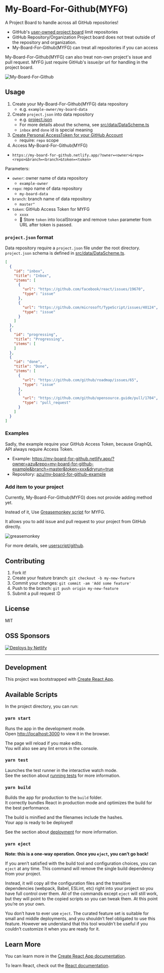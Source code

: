 # My-Board-For-Github(MYFG)

A Project Board to handle across all GitHub repositories!

- GitHub's [user-owned project board](https://docs.github.com/en/github/managing-your-work-on-github/creating-a-project-board#creating-a-user-owned-project-board) limit repositories
- GitHub Repository/Organization Project board does not treat outside of the repository and organization.
- My-Board-For-Github(MYFG) can treat all repositories if you can access

My-Board-For-Github(MYFG) can also treat non-own project's issue and pull request.
MYFG just require GitHub's issue/pr url for handling in the project board.

![My-Board-For-Github](docs/img/screenshot.png)

## Usage

1. Create your My-Board-For-Github(MYFG) data repository
    - e.g. `example-owner/my-board-data`
2. Create `project.json` into data repository
    - e.g. [project.json](https://github.com/azu/my-board-for-github-example/blob/master/project.json)
    - For more details about the schema, see [src/data/DataScheme.ts](src/data/DataScheme.ts)
    - `inbox` and `done` id is special meaning
2. [Create Personal AccessToken for your GitHub Account](https://docs.github.com/en/github/authenticating-to-github/creating-a-personal-access-token)
    - require: `repo` scope
3. Access My-Board-For-Github(MYFG)

- `https://my-board-for-github.netlify.app/?owner=<owner>&repo=<repo>&branch=<branch>&token=<token>`

Parameters:

- `owner`: owner name of data repository
    - `example-owner`
- `repo`: repo name of data repository
    - `my-board-data`
- `branch`: branch name of data repository
    - `master"`
- `token`: GitHub Access Token for MYFG
    - `xxxx`
    - :memo: Store `token` into localStorage and remove `token` parameter from URL after token is passed. 
    
### `project.json` format

Data repository require a `project.json` file under the root directory.
`project.json` schema is defined in [src/data/DataScheme.ts](src/data/DataScheme.ts).

```json
[
  {
    "id": "inbox",
    "title": "Inbox",
    "items": [
      {
        "url": "https://github.com/facebook/react/issues/19670",
        "type": "issue"
      },
      {
        "url": "https://github.com/microsoft/TypeScript/issues/40124",
        "type": "issue"
      }
    ]
  },
  {
    "id": "progressing",
    "title": "Progressing",
    "items": [
    ]
  },
  {
    "id": "done",
    "title": "Done",
    "items": [
      {
        "url": "https://github.com/github/roadmap/issues/65",
        "type": "issue"
      },
      {
        "url": "https://github.com/github/opensource.guide/pull/1704",
        "type": "pull_request"
      }
    ]
  }
]
```

### Examples

Sadly, the example require your GitHub Access Token, because GraphQL API always require Access Token. 

- Example: <https://my-board-for-github.netlify.app/?owner=azu&repo=my-board-for-github-example&branch=master&token=xxx&dryrun=true>
- Repository: [azu/my-board-for-github-example](https://github.com/azu/my-board-for-github-example)

### Add item to your project

Currently, My-Board-For-Github(MYFG) does not provide adding method yet.

Instead of it, Use [Greasemonkey script](userscript/github) for MYFG.

It allows you to add issue and pull request to your project from GitHub directly.

![greasemonkey](docs/img/greasemonkey.png)

For more details, see [userscript/github](userscript/github).

## Contributing

1. Fork it!
2. Create your feature branch: `git checkout -b my-new-feature`
3. Commit your changes: `git commit -am 'Add some feature'`
4. Push to the branch: `git push origin my-new-feature`
5. Submit a pull request :D

## License

MIT

## OSS Sponsors
          
<a href="https://www.netlify.com">
<img src="https://www.netlify.com/img/global/badges/netlify-color-bg.svg" alt="Deploys by Netlify" />
</a>
            

---

## Development

This project was bootstrapped with [Create React App](https://github.com/facebook/create-react-app).

## Available Scripts

In the project directory, you can run:

### `yarn start`

Runs the app in the development mode.<br />
Open [http://localhost:3000](http://localhost:3000) to view it in the browser.

The page will reload if you make edits.<br />
You will also see any lint errors in the console.

### `yarn test`

Launches the test runner in the interactive watch mode.<br />
See the section about [running tests](https://facebook.github.io/create-react-app/docs/running-tests) for more information.

### `yarn build`

Builds the app for production to the `build` folder.<br />
It correctly bundles React in production mode and optimizes the build for the best performance.

The build is minified and the filenames include the hashes.<br />
Your app is ready to be deployed!

See the section about [deployment](https://facebook.github.io/create-react-app/docs/deployment) for more information.

### `yarn eject`

**Note: this is a one-way operation. Once you `eject`, you can’t go back!**

If you aren’t satisfied with the build tool and configuration choices, you can `eject` at any time. This command will remove the single build dependency from your project.

Instead, it will copy all the configuration files and the transitive dependencies (webpack, Babel, ESLint, etc) right into your project so you have full control over them. All of the commands except `eject` will still work, but they will point to the copied scripts so you can tweak them. At this point you’re on your own.

You don’t have to ever use `eject`. The curated feature set is suitable for small and middle deployments, and you shouldn’t feel obligated to use this feature. However we understand that this tool wouldn’t be useful if you couldn’t customize it when you are ready for it.

## Learn More

You can learn more in the [Create React App documentation](https://facebook.github.io/create-react-app/docs/getting-started).

To learn React, check out the [React documentation](https://reactjs.org/).

